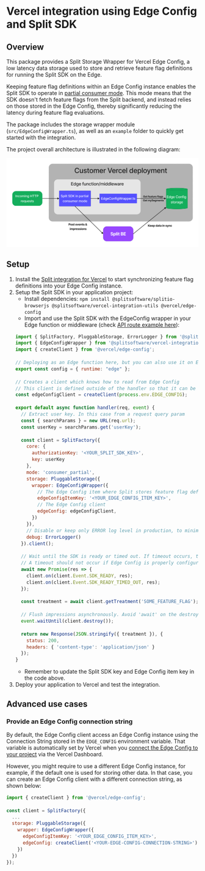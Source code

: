 # Vercel integration using Edge Config and Split SDK

## Overview

This package provides a Split Storage Wrapper for Vercel Edge Config, a low latency data storage used to store and retrieve feature flag definitions for running the Split SDK on the Edge.

Keeping feature flag definitions within an Edge Config instance enables the Split SDK to operate in [partial consumer mode](https://help.split.io/hc/en-us/articles/360058730852-Browser-SDK#sharing-state-with-a-pluggable-storage). This mode means that the SDK doesn't fetch feature flags from the Split backend, and instead relies on those stored in the Edge Config, thereby significantly reducing the latency during feature flag evaluations.

The package includes the storage wrapper module (`src/EdgeConfigWrapper.ts`), as well as an `example` folder to quickly get started with the integration.

The project overall architecture is illustrated in the following diagram:

<p align="center">
  <img alt="Overview" src="./diagram.png" width="720">
</p>

## Setup

1. Install the [Split integration for Vercel](https://help.split.io/hc/en-us/articles/16469873148173) to start synchronizing feature flag definitions into your Edge Config instance.
2. Setup the Split SDK in your application project:
    - Install dependencies: `npm install @splitsoftware/splitio-browserjs @splitsoftware/vercel-integration-utils @vercel/edge-config`
    - Import and use the Split SDK with the EdgeConfig wrapper in your Edge function or middleware (check [API route example here](./example/pages/api/get-treatment.js)):
    ```javascript
    import { SplitFactory, PluggableStorage, ErrorLogger } from '@splitsoftware/splitio-browserjs';
    import { EdgeConfigWrapper } from '@splitsoftware/vercel-integration-utils';
    import { createClient } from '@vercel/edge-config';

    // Deploying as an Edge function here, but you can also use it on Edge middlewares and Serverless functions
    export const config = { runtime: "edge" };

    // Creates a client which knows how to read from Edge Config
    // This client is defined outside of the handler so that it can be reused across requests
    const edgeConfigClient = createClient(process.env.EDGE_CONFIG);

    export default async function handler(req, event) {
      // Extract user key. In this case from a request query param
      const { searchParams } = new URL(req.url);
      const userKey = searchParams.get('userKey');

      const client = SplitFactory({
        core: {
          authorizationKey: '<YOUR_SPLIT_SDK_KEY>',
          key: userKey
        },
        mode: 'consumer_partial',
        storage: PluggableStorage({
          wrapper: EdgeConfigWrapper({
            // The Edge Config item where Split stores feature flag definitions, specified in the Split integration step
            edgeConfigItemKey: '<YOUR_EDGE_CONFIG_ITEM_KEY>',
            // The Edge Config client
            edgeConfig: edgeConfigClient,
          })
        }),
        // Disable or keep only ERROR log level in production, to minimize performance impact
        debug: ErrorLogger()
      }).client();

      // Wait until the SDK is ready or timed out. If timeout occurs, treatment evaluations will default to 'control'.
      // A timeout should not occur if Edge Config is properly configured and synchronized.
      await new Promise(res => {
        client.on(client.Event.SDK_READY, res);
        client.on(client.Event.SDK_READY_TIMED_OUT, res);
      });

      const treatment = await client.getTreatment('SOME_FEATURE_FLAG');

      // Flush impressions asynchronously. Avoid 'await' on the destroy call, to not delay the response.
      event.waitUntil(client.destroy());

      return new Response(JSON.stringify({ treatment }), {
        status: 200,
        headers: { 'content-type': 'application/json' }
      });
    }
    ```
    - Remember to update the Split SDK key and Edge Config item key in the code above.
3. Deploy your application to Vercel and test the integration.

## Advanced use cases

### Provide an Edge Config connection string

By default, the Edge Config client access an Edge Config instance using the Connection String stored in the `EDGE_CONFIG` environment variable. That variable is automatically set by Vercel when you [connect the Edge Config to your project](https://vercel.com/docs/concepts/edge-network/edge-config/using-edge-config#using-a-connection-string) via the Vercel Dashboard.

However, you might require to use a different Edge Config instance, for example, if the default one is used for storing other data. In that case, you can create an Edge Config client with a different connection string, as shown below:

```javascript
import { createClient } from '@vercel/edge-config';

const client = SplitFactory({
  ...
  storage: PluggableStorage({
    wrapper: EdgeConfigWrapper({
      edgeConfigItemKey: '<YOUR_EDGE_CONFIG_ITEM_KEY>',
      edgeConfig: createClient('<YOUR-EDGE-CONFIG-CONNECTION-STRING>')
    })
  })
});
```
